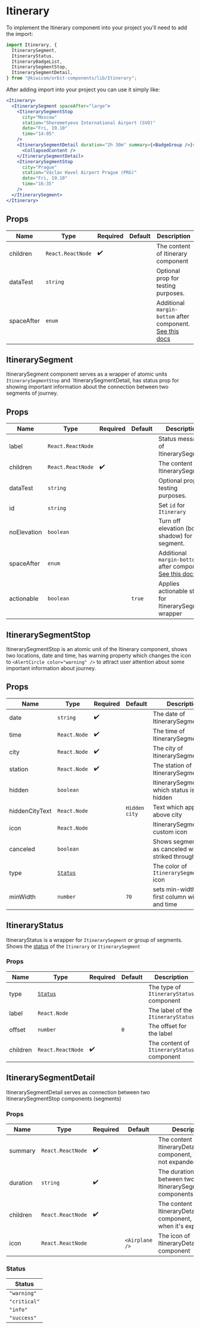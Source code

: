 # Itinerary

To implement the Itinerary component into your project you'll need to add the import:

```jsx
import Itinerary, {
  ItinerarySegment,
  ItineraryStatus,
  ItineraryBadgeList,
  ItinerarySegmentStop,
  ItinerarySegmentDetail,
} from "@kiwicom/orbit-components/lib/Itinerary";
```

After adding import into your project you can use it simply like:

```jsx
<Itinerary>
  <ItinerarySegment spaceAfter="large">
    <ItinerarySegmentStop
      city="Moscow"
      station="Sheremetyevo International Airport (SVO)"
      date="Fri, 19.10"
      time="14:05"
    />
    <ItinerarySegmentDetail duration="2h 30m" summary={<BadgeGroup />}>
      <CollapsedContent />
    </ItinerarySegmentDetail>
    <ItinerarySegmentStop
      city="Prague"
      station="Václav Havel Airport Prague (PRG)"
      date="Fri, 19.10"
      time="16:35"
    />
  </ItinerarySegment>
</Itinerary>
```

## Props

| Name       | Type              | Required           | Default | Description                                                                                                                                                    |
| ---------- | ----------------- | ------------------ | ------- | -------------------------------------------------------------------------------------------------------------------------------------------------------------- |
| children   | `React.ReactNode` | :heavy_check_mark: |         | The content of Itinerary component                                                                                                                             |
| dataTest   | `string`          |                    |         | Optional prop for testing purposes.                                                                                                                            |
| spaceAfter | `enum`            |                    |         | Additional `margin-bottom` after component. [See this docs](https://github.com/kiwicom/orbit/tree/master/packages/orbit-components/src/common/getSpacingToken) |

## ItinerarySegment

ItinerarySegment component serves as a wrapper of atomic units `ItinerarySegmentStop` and `ItinerarySegmentDetail, has status prop for showing important information about the connection between two segments of journey.

## Props

| Name        | Type              | Required           | Default | Description                                                                                                                                                    |
| ----------- | ----------------- | ------------------ | ------- | -------------------------------------------------------------------------------------------------------------------------------------------------------------- |
| label       | `React.ReactNode` |                    |         | Status message of ItinerarySegment                                                                                                                             |
| children    | `React.ReactNode` | :heavy_check_mark: |         | The content of ItinerarySegment                                                                                                                                |
| dataTest    | `string`          |                    |         | Optional prop for testing purposes.                                                                                                                            |
| id          | `string`          |                    |         | Set `id` for `Itinerary`                                                                                                                                       |
| noElevation | `boolean`         |                    |         | Turn off elevation (box-shadow) for a segment.                                                                                                                 |
| spaceAfter  | `enum`            |                    |         | Additional `margin-bottom` after component. [See this docs](https://github.com/kiwicom/orbit/tree/master/packages/orbit-components/src/common/getSpacingToken) |
| actionable  | `boolean`         |                    | `true`  | Applies actionable styles for ItinerarySegment wrapper                                                                                                         |

## ItinerarySegmentStop

ItinerarySegmentStop is an atomic unit of the Itinerary component, shows two locations, date and time, has warning property which changes the icon to `<AlertCircle color="warning" />` to attract user attention about some important information about journey.

## Props

| Name           | Type                | Required           | Default       | Description                                              |
| -------------- | ------------------- | ------------------ | ------------- | -------------------------------------------------------- |
| date           | `string`            | :heavy_check_mark: |               | The date of ItinerarySegmentStop                         |
| time           | `React.Node`        | :heavy_check_mark: |               | The time of ItinerarySegmentStop                         |
| city           | `React.Node`        | :heavy_check_mark: |               | The city of ItinerarySegmentStop                         |
| station        | `React.Node`        | :heavy_check_mark: |               | The station of ItinerarySegmentStop                      |
| hidden         | `boolean`           |                    |               | ItinerarySegmentStop which status is hidden              |
| hiddenCityText | `React.Node`        |                    | `Hidden city` | Text which appears above city                            |
| icon           | `React.Node`        |                    |               | ItinerarySegmentStop custom icon                         |
| canceled       | `boolean`           |                    |               | Shows segment stop as canceled with striked through Text |
| type           | [`Status`](#status) |                    |               | The color of `ItinerarySegmentStop` icon                 |
| minWidth       | `number`            |                    | `70`          | sets min-width for first column with date and time       |

## ItineraryStatus

ItineraryStatus is a wrapper for `ItinerarySegment` or group of segments. Shows the [status](#status) of the `Itinerary` or `ItinerarySegment`

### Props

| Name     | Type                | Required           | Default | Description                                |
| -------- | ------------------- | ------------------ | ------- | ------------------------------------------ |
| type     | [`Status`](#status) |                    |         | The type of `ItineraryStatus` component    |
| label    | `React.Node`        |                    |         | The label of the `ItineraryStatus`         |
| offset   | `number`            |                    | `0`     | The offset for the label                   |
| children | `React.ReactNode`   | :heavy_check_mark: |         | The content of `ItineraryStatus` component |

## ItinerarySegmentDetail

ItinerarySegmentDetail serves as connection between two ItinerarySegmentStop components (segments)

### Props

| Name     | Type              | Required           | Default        | Description                                                        |
| -------- | ----------------- | ------------------ | -------------- | ------------------------------------------------------------------ |
| summary  | `React.ReactNode` | :heavy_check_mark: |                | The content of ItineraryDetail component, when it's not expanded   |
| duration | `string`          | :heavy_check_mark: |                | The duration between two ItinerarySegmentStop components           |
| children | `React.ReactNode` | :heavy_check_mark: |                | The content of ItineraryDetail component, shown when it's expanded |
| icon     | `React.ReactNode` |                    | `<Airplane />` | The icon of ItineraryDetail component                              |

### Status

| Status       |
| ------------ |
| `"warning"`  |
| `"critical"` |
| `"info"`     |
| `"success"`  |
